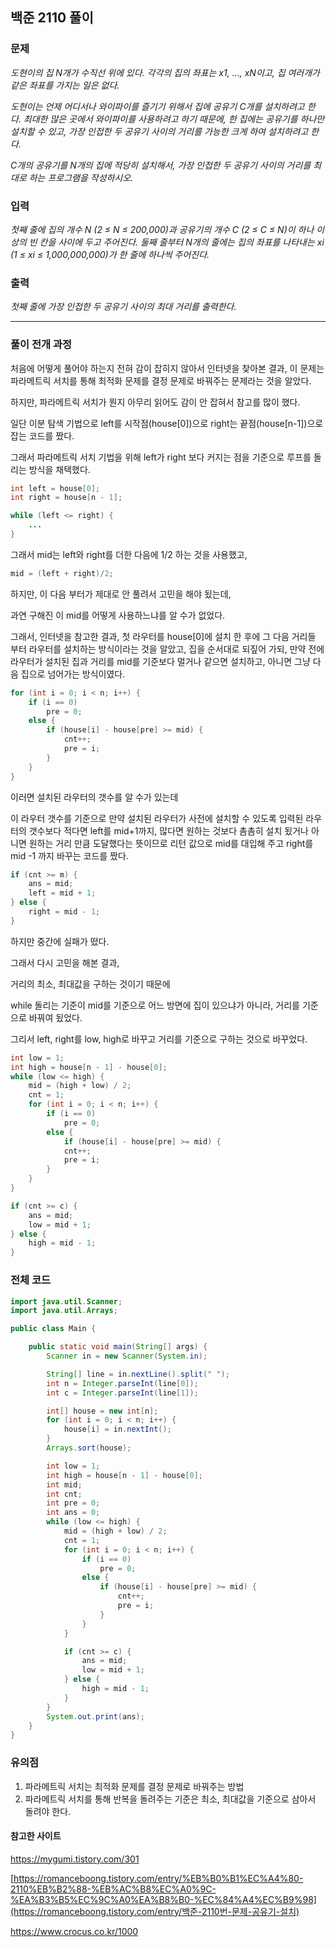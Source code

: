 ## 백준 2110 풀이

### 문제

*도현이의 집 N개가 수직선 위에 있다. 각각의 집의 좌표는 x1, ..., xN이고, 집 여러개가 같은 좌표를 가지는 일은 없다.*

*도현이는 언제 어디서나 와이파이를 즐기기 위해서 집에 공유기 C개를 설치하려고 한다. 최대한 많은 곳에서 와이파이를 사용하려고 하기 때문에, 한 집에는 공유기를 하나만 설치할 수 있고, 가장 인접한 두 공유기 사이의 거리를 가능한 크게 하여 설치하려고 한다.*

*C개의 공유기를 N개의 집에 적당히 설치해서, 가장 인접한 두 공유기 사이의 거리를 최대로 하는 프로그램을 작성하시오.*

### 입력

*첫째 줄에 집의 개수 N (2 ≤ N ≤ 200,000)과 공유기의 개수 C (2 ≤ C ≤ N)이 하나 이상의 빈 칸을 사이에 두고 주어진다. 둘째 줄부터 N개의 줄에는 집의 좌표를 나타내는 xi (1 ≤ xi ≤ 1,000,000,000)가 한 줄에 하나씩 주어진다.*

### 출력

*첫째 줄에 가장 인접한 두 공유기 사이의 최대 거리를 출력한다.*

***



### 풀이 전개 과정

처음에 어떻게 풀어야 하는지 전혀 감이 잡히지 않아서 인터넷을 찾아본 결과, 이 문제는 파라메트릭 서치를 통해 최적화 문제를 결정 문제로 바꿔주는 문제라는 것을 알았다.

하지만, 파라메트릭 서치가 뭔지 아무리 읽어도 감이 안 잡혀서 참고를 많이 했다.



일단 이분 탐색  기법으로 left를 시작점(house[0])으로 right는 끝점(house[n-1])으로 잡는 코드를 짰다.

그래서 파라메트릭 서치 기법을 위해 left가 right 보다 커지는 점을 기준으로 루프를 돌리는 방식을 채택했다.

```java
int left = house[0];
int right = house[n - 1];

while (left <= right) {
    ...
}
```

그래서 mid는 left와 right를 더한 다음에 1/2 하는 것을 사용했고,

```java
mid = (left + right)/2;
```

하지만, 이 다음 부터가 제대로 안 풀려서 고민을 해야 됬는데,

과연 구해진 이 mid를 어떻게 사용하느냐를 알 수가 없었다.



그래서, 인터넷을 참고한 결과, 첫 라우터를 house[0]에 설치 한 후에 그 다음 거리들 부터 라우터를 설치하는 방식이라는 것을 알았고, 집을 순서대로 되짚어 가되, 만약 전에 라우터가 설치된 집과 거리를 mid를 기준보다 멀거나 같으면 설치하고, 아니면 그냥 다음 집으로 넘어가는 방식이였다.

```java
for (int i = 0; i < n; i++) {
	if (i == 0)
		pre = 0;
	else {
		if (house[i] - house[pre] >= mid) {
			cnt++;
			pre = i;
		}
	}
}
```

이러면 설치된 라우터의 갯수를 알 수가 있는데

이 라우터 갯수를 기준으로 만약 설치된 라우터가 사전에 설치할 수 있도록 입력된 라우터의 갯수보다 적다면 left를 mid+1까지, 많다면 원하는 것보다 촘촘히 설치 됬거나 아니면 원하는 거리 만큼 도달했다는 뜻이므로 리턴 값으로 mid를 대입해 주고 right를 mid -1 까지 바꾸는 코드를 짰다.

```java
if (cnt >= m) {
	ans = mid;
	left = mid + 1;			
} else {
	right = mid - 1;
}
```

하지만 중간에 실패가 떴다.



그래서 다시 고민을 해본 결과,

거리의 최소, 최대값을 구하는 것이기 때문에

while 돌리는 기준이 mid를 기준으로 어느 방면에 집이 있으냐가 아니라, 거리를 기준으로 바꿔여 됬었다.

그리서 left, right를 low, high로 바꾸고 거리를 기준으로 구하는 것으로 바꾸었다.

```java
int low = 1;
int high = house[n - 1] - house[0];
while (low <= high) {
	mid = (high + low) / 2;
	cnt = 1;
	for (int i = 0; i < n; i++) {
		if (i == 0)
			pre = 0;
		else {
			if (house[i] - house[pre] >= mid) {
			cnt++;
			pre = i;
		}
	}
}

if (cnt >= c) {
	ans = mid;
	low = mid + 1;
} else {
	high = mid - 1;
}
```



### 전체 코드

```java
import java.util.Scanner;
import java.util.Arrays;

public class Main {

	public static void main(String[] args) {
		Scanner in = new Scanner(System.in);

		String[] line = in.nextLine().split(" ");
		int n = Integer.parseInt(line[0]);
		int c = Integer.parseInt(line[1]);

		int[] house = new int[n];
		for (int i = 0; i < n; i++) {
			house[i] = in.nextInt();
		}
		Arrays.sort(house);

		int low = 1;
		int high = house[n - 1] - house[0];
		int mid;
		int cnt;
		int pre = 0;
		int ans = 0;
		while (low <= high) {
			mid = (high + low) / 2;
			cnt = 1;
			for (int i = 0; i < n; i++) {
				if (i == 0)
					pre = 0;
				else {
					if (house[i] - house[pre] >= mid) {
						cnt++;
						pre = i;
					}
				}
			}

			if (cnt >= c) {
				ans = mid;
				low = mid + 1;
			} else {
				high = mid - 1;
			}
		}
		System.out.print(ans);
	}
}
```



### 유의점

1. 파라메트릭 서치는 최적화 문제를 결정 문제로 바꿔주는 방법
2. 파라메트릭 서치를 통해 반복을 돌려주는 기준은 최소, 최대값을 기준으로 삼아서 돌려야 한다.



#### 참고한 사이트

https://mygumi.tistory.com/301

[https://romanceboong.tistory.com/entry/%EB%B0%B1%EC%A4%80-2110%EB%B2%88-%EB%AC%B8%EC%A0%9C-%EA%B3%B5%EC%9C%A0%EA%B8%B0-%EC%84%A4%EC%B9%98](https://romanceboong.tistory.com/entry/백준-2110번-문제-공유기-설치)

https://www.crocus.co.kr/1000